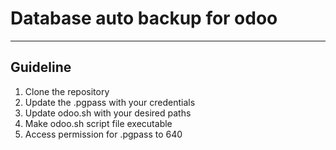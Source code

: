 # Database auto backup for odoo

---

## Guideline
1. Clone the repository
2. Update the .pgpass with your credentials
3. Update odoo.sh with your desired paths
4. Make odoo.sh script file executable
5. Access permission for .pgpass to 640 
